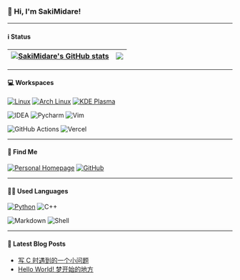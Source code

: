 ### 👋 Hi, I'm SakiMidare!

---

#### ℹ️ Status

| <a href="https://github.com/anuraghazra/github-readme-stats"><img align="center" src="https://github-readme-stats.vercel.app/api?username=sakimidare&show_icons=true&include_all_commits=true&theme=buefy&hide_border=true" alt="SakiMidare's GitHub stats" /></a> | <a href="https://github.com/anuraghazra/github-readme-stats"><img align="center" src="https://github-readme-stats.vercel.app/api/top-langs/?username=sakimidare&layout=compact&theme=buefy&hide_border=true" /></a> |
| ------------- | ------------- |

---

#### 💻 Workspaces 

[![Linux](https://img.shields.io/badge/Linux-FCC624?style=for-the-badge&logo=linux&logoColor=black)](https://kernel.org)
[![Arch Linux](https://img.shields.io/badge/Arch_Linux-1793D1?style=for-the-badge&logo=arch-linux&logoColor=white)](https://archlinux.org)
[![KDE Plasma](https://img.shields.io/badge/KDE_Plasma-lightblue?style=for-the-badge&logo=KDE)](https://kde.org)
<!--[![Firefox](https://img.shields.io/badge/Firefox_Browser-FF7139?style=for-the-badge&logo=Firefox-Browser&logoColor=white)](https://mozilla.org)
![VS Code](https://img.shields.io/badge/Visual_Studio_Code-0078D4?style=for-the-badge&logo=visual%20studio%20code&logoColor=white)-->
![IDEA](https://img.shields.io/badge/IntelliJ_IDEA-000000.svg?style=for-the-badge&logo=intellij-idea&logoColor=white)
![Pycharm](https://img.shields.io/badge/PyCharm-000000.svg?&style=for-the-badge&logo=PyCharm&logoColor=white)
![Vim](https://img.shields.io/badge/VIM-%2311AB00.svg?&style=for-the-badge&logo=vim&logoColor=white)

![GitHub Actions](https://img.shields.io/badge/GitHub_Actions-2088FF?style=for-the-badge&logo=github-actions&logoColor=white)
![Vercel](https://img.shields.io/badge/Vercel-000000?style=for-the-badge&logo=vercel&logoColor=white)

---

#### 📱 Find Me

[![Personal Homepage](https://img.shields.io/badge/website-000000?style=for-the-badge&logo=About.me&logoColor=white)](https://sakimidare.github.io)
[![GitHub](https://img.shields.io/badge/GitHub-100000?style=for-the-badge&logo=github&logoColor=white)](https://github.com/sakimidare)

---

#### 🧑‍💻 Used Languages

[![Python](https://img.shields.io/badge/Python-3776AB?style=for-the-badge&logo=python&logoColor=white)](https://python.org)
![C++](https://img.shields.io/badge/C%2B%2B-00599C?style=for-the-badge&logo=c%2B%2B&logoColor=white)
<!--[![Kotlin](https://img.shields.io/badge/Kotlin-purple?&style=for-the-badge&logo=kotlin&logoColor=white)](https://kotlinlang.org)-->
![Markdown](https://img.shields.io/badge/Markdown-000000?style=for-the-badge&logo=markdown&logoColor=white)
![Shell](https://img.shields.io/badge/Shell_Script-121011?style=for-the-badge&logo=gnu-bash&logoColor=white)

---

#### 📕 Latest Blog Posts
<!-- BLOG-POST-LIST:START -->
- [写 C 时遇到的一个小问题](https://sakimidare.top/posts/a-problem-during-c-programming/)
- [Hello World! 梦开始的地方](https://sakimidare.top/posts/hello-world/)
<!-- BLOG-POST-LIST:END -->
